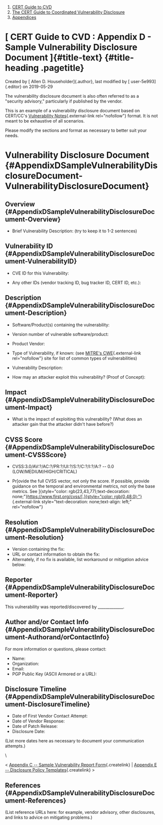 



1.  [CERT Guide to CVD](index.html)
2.  [The CERT Guide to Coordinated Vulnerability
    Disclosure](The-CERT-Guide-to-Coordinated-Vulnerability-Disclosure_47677443.html)
3.  [Appendices](Appendices_49414192.html)


# [ CERT Guide to CVD : Appendix D - Sample Vulnerability Disclosure Document ]{#title-text} {#title-heading .pagetitle}




Created by [ Allen D. Householder]{.author}, last modified by [
user-5e993]{.editor} on 2019-05-29



The vulnerability disclosure document is also often referred to as a
\"security advisory,\" particularly if published by the vendor.

This is an example of a vulnerability disclosure document based on
CERT/CC\'s [Vulnerability
Notes](https://www.kb.cert.org/vuls/){.external-link
rel="nofollow"} format. It is not meant to be exhaustive of all
scenarios.

Please modify the sections and format as necessary to better suit your
needs.

# Vulnerability Disclosure Document {#AppendixDSampleVulnerabilityDisclosureDocument-VulnerabilityDisclosureDocument}

## Overview {#AppendixDSampleVulnerabilityDisclosureDocument-Overview}

-   Brief Vulnerability Description: (try to keep it to 1-2 sentences)

## Vulnerability ID {#AppendixDSampleVulnerabilityDisclosureDocument-VulnerabilityID}

-   CVE ID for this Vulnerability:

-   Any other IDs (vendor tracking ID, bug tracker ID, CERT ID, etc.):

## Description {#AppendixDSampleVulnerabilityDisclosureDocument-Description}

-   Software/Product(s) containing the vulnerability:

-   Version number of vulnerable software/product:

-   Product Vendor:

-   Type of Vulnerability, if known: (see [MITRE\'s
    CWE](https://cwe.mitre.org/){.external-link rel="nofollow"} site for
    list of common types of vulnerabilities)

-   Vulnerability Description:

-   How may an attacker exploit this vulnerability? (Proof of Concept):

## Impact {#AppendixDSampleVulnerabilityDisclosureDocument-Impact}

-   What is the impact of exploiting this vulnerability? (What does an
    attacker gain that the attacker didn\'t have before?)

## CVSS Score {#AppendixDSampleVulnerabilityDisclosureDocument-CVSSScore}

-   CVSS:3.0/AV:?/AC:?/PR:?/UI:?/S:?/C:?/I:?/A:? -- 0.0
    (LOW/MEDIUM/HIGH/CRITICAL)

-   Pr[ovide the full CVSS vector, not only the score. If possible,
    provide guidance on the temporal and environmental metrics, not only
    the base metrics. See
    ]{style="color: rgb(23,43,77);text-decoration: none;"}[https://www.first.org/cvss/[.]{style="color: rgb(0,48,0);"}](https://www.first.org/cvss/){.external-link
    style="text-decoration: none;text-align: left;" rel="nofollow"}

## Resolution {#AppendixDSampleVulnerabilityDisclosureDocument-Resolution}

-   Version containing the fix:
-   URL or contact information to obtain the fix:
-   Alternately, if no fix is available, list workaround or mitigation
    advice below:

## Reporter {#AppendixDSampleVulnerabilityDisclosureDocument-Reporter}

This vulnerability was reported/discovered by
\_\_\_\_\_\_\_\_\_\_\_\_\_.

## Author and/or Contact Info {#AppendixDSampleVulnerabilityDisclosureDocument-Authorand/orContactInfo}

For more information or questions, please contact:

-   Name:
-   Organization:
-   Email:
-   PGP Public Key (ASCII Armored or a URL):

## Disclosure Timeline {#AppendixDSampleVulnerabilityDisclosureDocument-DisclosureTimeline}

-   Date of First Vendor Contact Attempt:
-   Date of Vendor Response:
-   Date of Patch Release:
-   Disclosure Date:

(List more dates here as necessary to document your communication
attempts.)

\



\< [Appendix C -- Sample Vulnerability Report
Form](/confluence/pages/createpage.action?spaceKey=CVD&title=Appendix+C+%E2%80%93+Sample+Vulnerability+Report+Form&linkCreation=true&fromPageId=47677525){.createlink}
\| [Appendix E -- Disclosure Policy
Templates](/confluence/pages/createpage.action?spaceKey=CVD&title=Appendix+E+%E2%80%93+Disclosure+Policy+Templates&linkCreation=true&fromPageId=47677525){.createlink}
\>



## References {#AppendixDSampleVulnerabilityDisclosureDocument-References}

(List reference URLs here: for example, vendor advisory, other
disclosures, and links to advice on mitigating problems.)












